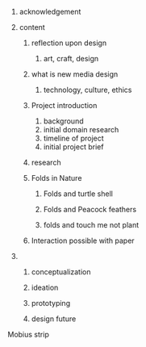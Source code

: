 1. acknowledgement
2. content  
   1. reflection upon design  
      1. art, craft, design  
   2. what is new media design  
      1. technology, culture, ethics  
   3. Project introduction  
      1. background  
      2. initial domain research  
      3. timeline of project  
      4. initial project brief  
   4. research

   1. Folds in Nature

      1. Folds and turtle shell

      2. Folds and Peacock feathers

      3. folds and touch me not plant

   2. Interaction possible with paper

3. 1. conceptualization

   2. ideation

   3. prototyping

   4. design future

Mobius strip

